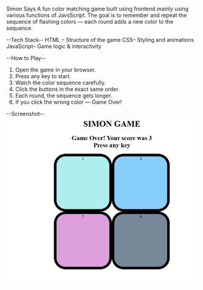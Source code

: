 Simon Says
A fun color matching game built using frontend mainly using various functions of JavsScript.
The goal is to remember and repeat the sequence of flashing colors — each round adds a new color to the sequence.  

--Tech Stack--
HTML – Structure of the game
CSS– Styling and animations
JavaScript– Game logic & interactivity

--How to Play--
1. Open the game in your browser.
2. Press any key to start.
3. Watch the color sequence carefully.
4. Click the buttons in the exact same order.
5. Each round, the sequence gets longer.
6. If you click the wrong color — Game Over!

--Screenshot--
![Simon Says Screenshot](image.png)

